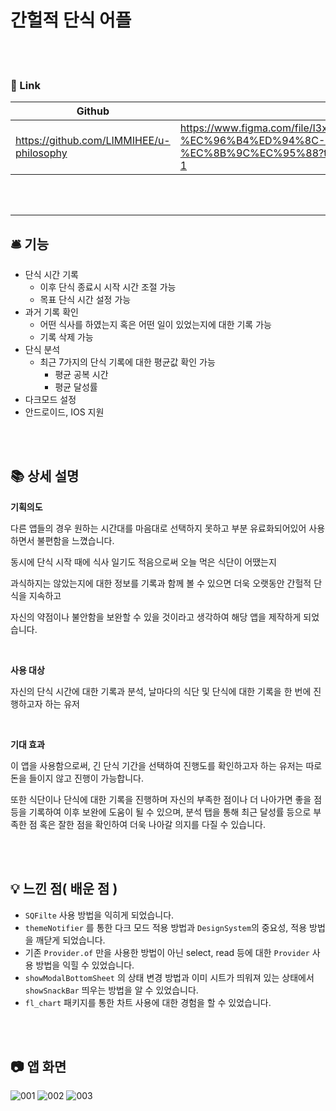 # 간헐적 단식 어플
<br/>
<br/>


### 🔗 Link

| Github | Figma |
| --- | --- |
| https://github.com/LIMMIHEE/u-philosophy | https://www.figma.com/file/I3xqjvp7U8EGRnVFpdf1Kb/%EC%B2%A0%ED%95%99-%EC%96%B4%ED%94%8C-%EB%94%94%EC%9E%90%EC%9D%B8-%EC%8B%9C%EC%95%88?type=design&node-id=0%3A1&t=kiPXyPYLQ080d2SI-1 |

<br/>
<br/>


---

## 🛎️ 기능

- 단식 시간 기록
    - 이후 단식 종료시 시작 시간 조절 가능
    - 목표 단식 시간 설정 가능
- 과거 기록 확인
    - 어떤 식사를 하였는지 혹은 어떤 일이 있었는지에 대한 기록 가능
    - 기록 삭제 가능
- 단식 분석
    - 최근 7가지의 단식 기록에 대한 평균값 확인 가능
        - 평균 공복 시간
        - 평균 달성률
- 다크모드 설정
- 안드로이드, IOS 지원

<br/>
<br/>

## 📚 상세 설명

**기획의도**

다른 앱들의 경우 원하는 시간대를 마음대로 선택하지 못하고 부분 유료화되어있어 사용하면서 불편함을 느꼈습니다.

동시에 단식 시작 때에 식사 일기도 적음으로써 오늘 먹은 식단이 어땠는지

과식하지는 않았는지에 대한 정보를 기록과 함께 볼 수 있으면 더욱 오랫동안 간헐적 단식을 지속하고

자신의 약점이나 불안함을 보완할 수 있을 것이라고 생각하여 해당 앱을 제작하게 되었습니다.

<br/>

**사용 대상**

자신의 단식 시간에 대한 기록과 분석, 날마다의 식단 및 단식에 대한 기록을 한 번에 진행하고자 하는 유저

<br/>

**기대 효과**

이 앱을 사용함으로써, 긴 단식 기간을 선택하여 진행도를 확인하고자 하는 유저는 따로 돈을 들이지 않고 진행이 가능합니다.

또한 식단이나 단식에 대한 기록을 진행하며 자신의 부족한 점이나 더 나아가면 좋을 점 등을 기록하여 이후 보완에 도움이 될 수 있으며, 분석 탭을 통해 최근 달성률 등으로 부족한 점 혹은 잘한 점을 확인하여 더욱 나아갈 의지를 다질 수 있습니다.


<br/>
<br/>

## 💡 느낀 점( 배운 점 )

- `SQFilte` 사용 방법을 익히게 되었습니다.
- `themeNotifier` 를 통한 다크 모드 적용 방법과 `DesignSystem`의 중요성, 적용 방법을 깨닫게 되었습니다.
- 기존 `Provider.of` 만을 사용한 방법이 아닌 select, read 등에 대한 `Provider` 사용 방법을 익힐 수 있었습니다.
- `showModalBottomSheet` 의 상태 변경 방법과
이미 시트가 띄워져 있는 상태에서 `showSnackBar` 띄우는 방법을 알 수 있었습니다.
- `fl_chart` 패키지를 통한 차트 사용에 대한 경험을 할 수 있었습니다.



<br/>
<br/>



## 📷  앱 화면

![001](https://github.com/LIMMIHEE/intermittent_fasting/assets/48482259/6e51874a-4d63-4fed-8288-46e8f6291385)
![002](https://github.com/LIMMIHEE/intermittent_fasting/assets/48482259/728e3cdd-17a7-45c5-bfa2-c8cdc57f4f76)
![003](https://github.com/LIMMIHEE/intermittent_fasting/assets/48482259/b5cf8cba-4dc8-432c-a498-886badaa8fc2)
